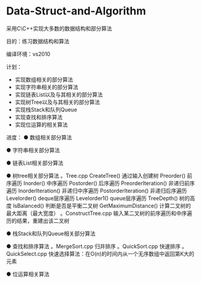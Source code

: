 # Data-Struct-and-Algorithm
采用C\C++实现大多数的数据结构和部分算法

目的：练习数据结构和算法

编译环境：vs2010

计划：
* 实现数组相关的部分算法
* 实现字符串相关的部分算法
* 实现链表List以及与其相关的部分算法
* 实现树Tree以及与其相关的部分算法
* 实现栈Stack和队列Queue
* 实现查找和排序算法
* 实现位运算的相关算法

进度：
● 数组相关部分算法
    
● 字符串相关部分算法

● 链表List相关部分算法

● 树tree相关部分算法
    。Tree.cpp
        CreateTree() 通过输入创建树
        Preorder() 前序遍历
        Inorder() 中序遍历
        Postorder() 后序遍历
        PreorderIteration() 非递归前序遍历
        InorderIteration() 非递归中序遍历
        PostorderIteration() 非递归后序遍历
        Levelorder() deque层序遍历
        Levelorder1() queue层序遍历
        TreeDepth() 树的高度
        IsBalanced() 判断是否是平衡二叉树
        GetMaximumDistance() 计算二叉树的最大距离（最大宽度）
   。ConstructTree.cpp
        输入某二叉树的前序遍历和中序遍历的结果，重建出该二叉树
        
● 栈Stack和队列Queue相关部分算法

● 查找和排序算法
    。MergeSort.cpp
        归并排序
    。QuickSort.cpp
        快速排序
    。QuickSelect.cpp
         快速选择算法：在O(n)的时间内从一个无序数组中返回第K大的元素
    
● 位运算相关算法

